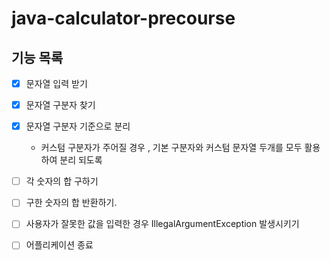 # java-calculator-precourse

## 기능 목록

- [x] 문자열 입력 받기

- [x] 문자열 구분자 찾기
- [x] 문자열 구분자 기준으로 분리
    - 커스텀 구분자가 주어질 경우 , 기본 구분자와 커스텀 문자열 두개를 모두 활용하여 분리 되도록

- [ ] 각 숫자의 합 구하기
- [ ] 구한 숫자의 합 반환하기.

- [ ] 사용자가 잘못한 값을 입력한 경우 IllegalArgumentException 발생시키기
- [ ] 어플리케이션 종료


